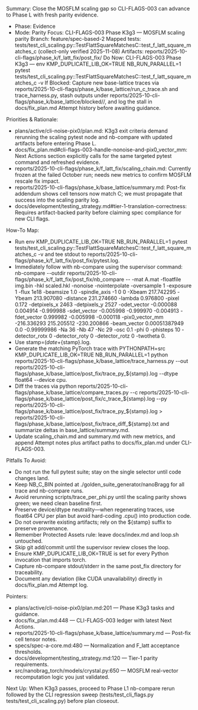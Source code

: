 Summary: Close the MOSFLM scaling gap so CLI-FLAGS-003 can advance to Phase L with fresh parity evidence.
 - Phase: Evidence
 - Mode: Parity
Focus: CLI-FLAGS-003 Phase K3g3 — MOSFLM scaling parity
Branch: feature/spec-based-2
Mapped tests: tests/test_cli_scaling.py::TestFlattSquareMatchesC::test_f_latt_square_matches_c (collect-only verified 2025-11-08)
Artifacts: reports/2025-10-cli-flags/phase_k/f_latt_fix/post_fix/
Do Now: CLI-FLAGS-003 Phase K3g3 — env KMP_DUPLICATE_LIB_OK=TRUE NB_RUN_PARALLEL=1 pytest tests/test_cli_scaling.py::TestFlattSquareMatchesC::test_f_latt_square_matches_c -v
If Blocked: Capture new base-lattice traces via reports/2025-10-cli-flags/phase_k/base_lattice/run_c_trace.sh and trace_harness.py, stash outputs under reports/2025-10-cli-flags/phase_k/base_lattice/blocked/<timestamp>/, and log the stall in docs/fix_plan.md Attempt history before awaiting guidance.

Priorities & Rationale:
- plans/active/cli-noise-pix0/plan.md: K3g3 exit criteria demand rerunning the scaling pytest node and nb-compare with updated artifacts before entering Phase L.
- docs/fix_plan.md#cli-flags-003-handle-nonoise-and-pix0_vector_mm: Next Actions section explicitly calls for the same targeted pytest command and refreshed evidence.
- reports/2025-10-cli-flags/phase_k/f_latt_fix/scaling_chain.md: Currently frozen at the failed October run; needs new metrics to confirm MOSFLM rescale fix impact.
- reports/2025-10-cli-flags/phase_k/base_lattice/summary.md: Post-fix addendum shows cell tensors now match C; we must propagate that success into the scaling parity log.
- docs/development/testing_strategy.md#tier-1-translation-correctness: Requires artifact-backed parity before claiming spec compliance for new CLI flags.

How-To Map:
- Run env KMP_DUPLICATE_LIB_OK=TRUE NB_RUN_PARALLEL=1 pytest tests/test_cli_scaling.py::TestFlattSquareMatchesC::test_f_latt_square_matches_c -v and tee stdout to reports/2025-10-cli-flags/phase_k/f_latt_fix/post_fix/pytest.log.
- Immediately follow with nb-compare using the supervisor command: nb-compare --outdir reports/2025-10-cli-flags/phase_k/f_latt_fix/post_fix/nb_compare -- -mat A.mat -floatfile img.bin -hkl scaled.hkl -nonoise -nointerpolate -oversample 1 -exposure 1 -flux 1e18 -beamsize 1.0 -spindle_axis -1 0 0 -Xbeam 217.742295 -Ybeam 213.907080 -distance 231.274660 -lambda 0.976800 -pixel 0.172 -detpixels_x 2463 -detpixels_y 2527 -odet_vector -0.000088 0.004914 -0.999988 -sdet_vector -0.005998 -0.999970 -0.004913 -fdet_vector 0.999982 -0.005998 -0.000118 -pix0_vector_mm -216.336293 215.205512 -230.200866 -beam_vector 0.00051387949 0.0 -0.99999986 -Na 36 -Nb 47 -Nc 29 -osc 0.1 -phi 0 -phisteps 10 -detector_rotx 0 -detector_roty 0 -detector_rotz 0 -twotheta 0.
- Use stamp=$(date +%Y%m%d%H%M%S) to keep filenames unique, then: sh reports/2025-10-cli-flags/phase_k/base_lattice/run_c_trace.sh | tee reports/2025-10-cli-flags/phase_k/base_lattice/post_fix/c_trace_${stamp}.log.
- Generate the matching PyTorch trace with PYTHONPATH=src KMP_DUPLICATE_LIB_OK=TRUE NB_RUN_PARALLEL=1 python reports/2025-10-cli-flags/phase_k/base_lattice/trace_harness.py --out reports/2025-10-cli-flags/phase_k/base_lattice/post_fix/trace_py_${stamp}.log --dtype float64 --device cpu.
- Diff the traces via python reports/2025-10-cli-flags/phase_k/base_lattice/compare_traces.py --c reports/2025-10-cli-flags/phase_k/base_lattice/post_fix/c_trace_${stamp}.log --py reports/2025-10-cli-flags/phase_k/base_lattice/post_fix/trace_py_${stamp}.log > reports/2025-10-cli-flags/phase_k/base_lattice/post_fix/trace_diff_${stamp}.txt and summarize deltas in base_lattice/summary.md.
- Update scaling_chain.md and summary.md with new metrics, and append Attempt notes plus artifact paths to docs/fix_plan.md under CLI-FLAGS-003.

Pitfalls To Avoid:
- Do not run the full pytest suite; stay on the single selector until code changes land.
- Keep NB_C_BIN pointed at ./golden_suite_generator/nanoBragg for all trace and nb-compare runs.
- Avoid rerunning scripts/trace_per_phi.py until the scaling parity shows green; we need clean baseline first.
- Preserve device/dtype neutrality—when regenerating traces, use float64 CPU per plan but avoid hard-coding .cpu() into production code.
- Do not overwrite existing artifacts; rely on the ${stamp} suffix to preserve provenance.
- Remember Protected Assets rule: leave docs/index.md and loop.sh untouched.
- Skip git add/commit until the supervisor review closes the loop.
- Ensure KMP_DUPLICATE_LIB_OK=TRUE is set for every Python invocation that imports torch.
- Capture nb-compare stdout/stderr in the same post_fix directory for traceability.
- Document any deviation (like CUDA unavailability) directly in docs/fix_plan.md Attempt log.

Pointers:
- plans/active/cli-noise-pix0/plan.md:201 — Phase K3g3 tasks and guidance.
- docs/fix_plan.md:448 — CLI-FLAGS-003 ledger with latest Next Actions.
- reports/2025-10-cli-flags/phase_k/base_lattice/summary.md — Post-fix cell tensor notes.
- specs/spec-a-core.md:480 — Normalization and F_latt acceptance thresholds.
- docs/development/testing_strategy.md:120 — Tier-1 parity requirements.
- src/nanobrag_torch/models/crystal.py:650 — MOSFLM real-vector recomputation logic you just validated.

Next Up: When K3g3 passes, proceed to Phase L1 nb-compare rerun followed by the CLI regression sweep (tests/test_cli_flags.py tests/test_cli_scaling.py) before plan closeout.
